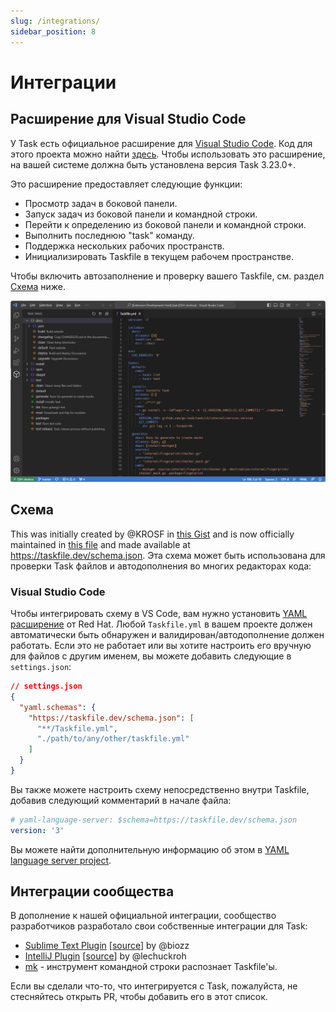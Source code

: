 ```yaml
---
slug: /integrations/
sidebar_position: 8
---
```


# Интеграции

## Расширение для Visual Studio Code

У Task есть официальное расширение для [Visual Studio Code](https://marketplace.visualstudio.com/items?itemName=task.vscode-task). Код для этого проекта можно найти [здесь](https://github.com/go-task/vscode-task). Чтобы использовать это расширение, на вашей системе должна быть установлена версия Task 3.23.0+.

Это расширение предоставляет следующие функции:

- Просмотр задач в боковой панели.
- Запуск задач из боковой панели и командной строки.
- Перейти к определению из боковой панели и командной строки.
- Выполнить последнюю "task" команду.
- Поддержка нескольких рабочих пространств.
- Инициализировать Taskfile в текущем рабочем пространстве.

Чтобы включить автозаполнение и проверку вашего Taskfile, см. раздел [Схема](#schema) ниже.

![Task for Visual Studio Code](https://github.com/go-task/vscode-task/blob/main/res/preview.png?raw=true)

## Схема

This was initially created by @KROSF in [this Gist](https://gist.github.com/KROSF/c5435acf590acd632f71bb720f685895) and is now officially maintained in [this file](https://github.com/saturn4er/task/blob/main/docs/static/schema.json) and made available at https://taskfile.dev/schema.json. Эта схема может быть использована для проверки Task файлов и автодополнения во многих редакторах кода:

### Visual Studio Code

Чтобы интегрировать схему в VS Code, вам нужно установить [YAML расширение](https://marketplace.visualstudio.com/items?itemName=redhat.vscode-yaml) от Red Hat. Любой `Taskfile.yml` в вашем проекте должен автоматически быть обнаружен и валидирован/автодополнение должен работать. Если это не работает или вы хотите настроить его вручную для файлов с другим именем, вы можете добавить следующие в `settings.json`:

```json
// settings.json
{
  "yaml.schemas": {
    "https://taskfile.dev/schema.json": [
      "**/Taskfile.yml",
      "./path/to/any/other/taskfile.yml"
    ]
  }
}
```

Вы также можете настроить схему непосредственно внутри Taskfile, добавив следующий комментарий в начале файла:

```yaml
# yaml-language-server: $schema=https://taskfile.dev/schema.json
version: '3'
```

Вы можете найти дополнительную информацию об этом в [YAML language server project](https://github.com/redhat-developer/yaml-language-server).

## Интеграции сообщества

В дополнение к нашей официальной интеграции, сообщество разработчиков разработало свои собственные интеграции для Task:

- [Sublime Text Plugin](https://packagecontrol.io/packages/Taskfile) [[source](https://github.com/biozz/sublime-taskfile)] by @biozz
- [IntelliJ Plugin](https://plugins.jetbrains.com/plugin/17058-taskfile) [[source](https://github.com/lechuckroh/task-intellij-plugin)] by @lechuckroh
- [mk](https://github.com/pycontribs/mk) - инструмент командной строки распознает Taskfile'ы.

Если вы сделали что-то, что интегрируется с Task, пожалуйста, не стесняйтесь открыть PR, чтобы добавить его в этот список.
